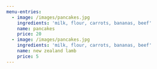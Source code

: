 ```yaml
---
menu-entries:
  - image: /images/pancakes.jpg
    ingredients: 'milk, flour, carrots, bananas, beef'
    name: pancakes
    price: 20
  - image: /images/pancakes.jpg
    ingredients: 'milk, flour, carrots, bananas, beef'
    name: new zealand lamb
    price: 5
---
```


